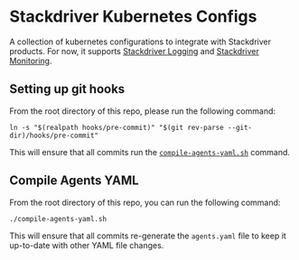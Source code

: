 # Stackdriver Kubernetes Configs

A collection of kubernetes configurations to integrate with Stackdriver
products. For now, it supports [Stackdriver Logging](https://cloud.google.com/logging/)
and [Stackdriver Monitoring](https://cloud.google.com/monitoring/).

## Setting up git hooks

From the root directory of this repo, please run the following command:

```
ln -s "$(realpath hooks/pre-commit)" "$(git rev-parse --git-dir)/hooks/pre-commit"
```

This will ensure that all commits run the
[`compile-agents-yaml.sh`](#compile-agents-yaml) command.

## Compile Agents YAML<a name="compile-agents-yaml"></a>

From the root directory of this repo, you can run the following command:

```
./compile-agents-yaml.sh
```

This will ensure that all commits re-generate the `agents.yaml` file to keep it
up-to-date with other YAML file changes.

